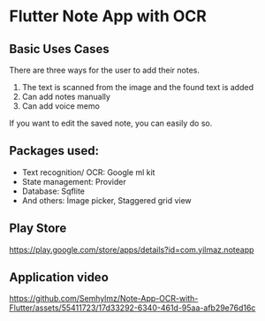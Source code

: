 # Flutter Note App with OCR
## Basic Uses Cases

There are three ways for the user to add their notes.
1. The text is scanned from the image and the found text is added
2. Can add notes manually
3. Can add voice memo

If you want to edit the saved note, you can easily do so.

## Packages used:
* Text recognition/ OCR: Google ml kit
* State management: Provider
* Database: Sqflite 
* And others: İmage picker, Staggered grid view

## Play Store
https://play.google.com/store/apps/details?id=com.yilmaz.noteapp


## Application video

https://github.com/Semhylmz/Note-App-OCR-with-Flutter/assets/55411723/17d33292-6340-461d-95aa-afb29e76d16c
